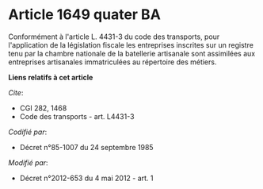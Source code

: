 # Article 1649 quater BA

Conformément à l'article L. 4431-3 du code des transports, pour l'application de la législation fiscale les entreprises
inscrites sur un registre tenu par la chambre nationale de la batellerie artisanale sont assimilées aux entreprises
artisanales immatriculées au répertoire des métiers.

**Liens relatifs à cet article**

_Cite_:

  - CGI 282, 1468
  - Code des transports - art. L4431-3

_Codifié par_:

  - Décret n°85-1007 du 24 septembre 1985

_Modifié par_:

  - Décret n°2012-653 du 4 mai 2012 - art. 1
